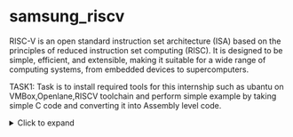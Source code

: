 # samsung_riscv

RISC-V is an open standard instruction set architecture (ISA) based on the principles of reduced instruction set computing (RISC). It is designed to be simple, efficient, and extensible, making it suitable for a wide range of computing systems, from embedded devices to supercomputers.

TASK1:  Task is to install required tools for this internship such as ubantu on VMBox,Openlane,RISCV toolchain and perform simple example by taking simple C code and converting it into Assembly level code.
<details>
<summary>Click to expand</summary>


1.Install ubuntu on Oracle Virtual Machine Box

2.Install Openlane

OpenLane is an open-source flow for digital ASIC design, specifically developed to assist in the creation of integrated circuits (ICs) using open-source tools. It provides a complete automated RTL-to-GDSII (Register Transfer Level to GDSII) design flow, integrating multiple open-source tools and frameworks to facilitate chip design.

Follow the below instructions in terminal

cd Desktop

ls -ltr

cd work/tools/openlane_working_dir/openlane


![openlane](https://github.com/user-attachments/assets/53255d29-317b-49b8-a1c4-0a0d399b11ee)



![simple c code](https://github.com/user-attachments/assets/109b9bbf-a06d-4538-b880-f6c8531cc757)


![output of c code](https://github.com/user-attachments/assets/51434019-4484-4e07-be8c-6b8281f1e42a)

![c to assembly11](https://github.com/user-attachments/assets/a2dcb682-fea1-452d-bbe2-7aa641a3cc60)

![less](https://github.com/user-attachments/assets/a08ce967-cf32-42c3-9ffd-08605fea206b)

![15inst](https://github.com/user-attachments/assets/5aa28450-c5ed-4b01-a8a5-17ad27f9cf7e)

![12inst](https://github.com/user-attachments/assets/e71fe958-2b2d-4c00-bd67-edaa998d540f)


